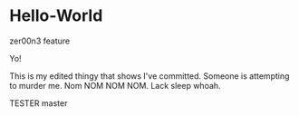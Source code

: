 # Hello-World
zer00n3
feature

Yo! 

This is my edited thingy that shows I've committed. Someone is attempting to murder me. Nom NOM NOM NOM.
Lack sleep whoah.

TESTER
master

